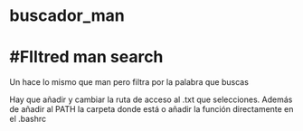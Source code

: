# buscador_man
# #FIltred man search

Un hace lo mismo que man pero filtra por la palabra que buscas

Hay que añadir y cambiar la ruta de acceso al .txt que selecciones. Además de añadir al PATH la carpeta donde está o añadir la función directamente en el .bashrc
